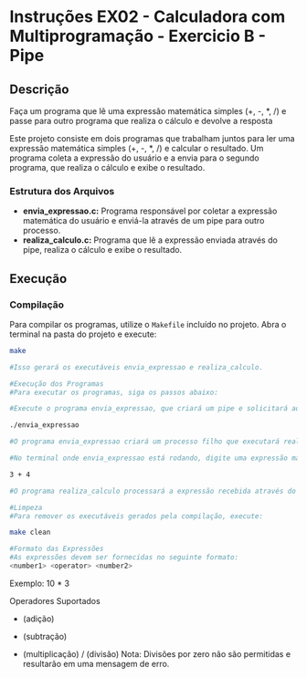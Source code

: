 # Instruções EX02 - Calculadora com Multiprogramação - Exercicio B - Pipe

## Descrição

 Faça um programa que lê uma expressão matemática simples (+, -, *, /) e passe para outro
programa que realiza o cálculo e devolve a resposta

Este projeto consiste em dois programas que trabalham juntos para ler uma expressão matemática simples (+, -, *, /) e calcular o resultado. Um programa coleta a expressão do usuário e a envia para o segundo programa, que realiza o cálculo e exibe o resultado.

### Estrutura dos Arquivos

- **envia_expressao.c:** Programa responsável por coletar a expressão matemática do usuário e enviá-la através de um pipe para outro processo.
- **realiza_calculo.c:** Programa que lê a expressão enviada através do pipe, realiza o cálculo e exibe o resultado.

## Execução

### Compilação

Para compilar os programas, utilize o `Makefile` incluído no projeto. Abra o terminal na pasta do projeto e execute:

```bash
make

#Isso gerará os executáveis envia_expressao e realiza_calculo.

#Execução dos Programas
#Para executar os programas, siga os passos abaixo:

#Execute o programa envia_expressao, que criará um pipe e solicitará ao usuário que insira uma expressão matemática:

./envia_expressao

#O programa envia_expressao criará um processo filho que executará realiza_calculo para processar a expressão.

#No terminal onde envia_expressao está rodando, digite uma expressão matemática no formato número operador número. Exemplo:

3 + 4

#O programa realiza_calculo processará a expressão recebida através do pipe e exibirá o resultado no terminal.

#Limpeza
#Para remover os executáveis gerados pela compilação, execute:

make clean

#Formato das Expressões
#As expressões devem ser fornecidas no seguinte formato:
<number1> <operator> <number2>

```

Exemplo: 10 * 3

Operadores Suportados
+ (adição)
- (subtração)
* (multiplicação)
/ (divisão)
Nota: Divisões por zero não são permitidas e resultarão em uma mensagem de erro.